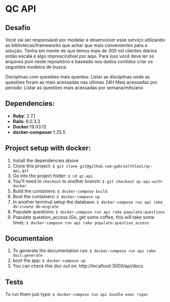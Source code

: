 # QC API

## Desafio
Você vai ser responsável por modelar e desenvolver esse serviço utilizando as bibliotecas/frameworks que achar que mais convenientes para a solução. Tenha em mente de que temos mais de 300 mil clientes diários então escala é algo imprescindível por aqui. Para isso você deve ler os arquivos json neste repositório e baseado nos dados contidos criar os seguintes modelos de busca:

Disciplinas com questões mais quentes: Listar as disciplinas onde as questões foram as mais acessadas nas ultimas 24H
Mais acessadas por periodo: Listar as questões mais acessadas por semana/mês/ano

## Dependencies:
* **Ruby**: 2.7.1
* **Rails**: 6.0.3.3
* **Docker**:19.03.13
* **docker-composer**:1.25.5

## Project setup with docker:

1. Install the dependencies above
2. Clone this project: `$ git clone git@github.com:gabrielthleal/qc-api.git`
3. Go into the project folder: `$ cd qc-api`
4. You'll need to `checkout` to another branch: `$ git checkout qc-api-with-docker`
4. Build the containers: `$ docker-compose build`
5. Boot the containers: `$ docker-compose up`
6. In another terminal setup the database: `$ docker-compose run api rake db:create db:migrate`
7. Populate questions: `$ docker-compose run api rake populate:questions`
8. Populate question_access (Go, get some coffee, this will take some time): `$ docker-compose run api rake populate:question_access`

## Documentaion 
1. To generate the documentation run: `$ docker-compose run api rake docs:generate`
2. boot the app: `$ docker-compose up`
2. You can check this doc out on: http://localhost:3000/api/docs

## Tests
To run them just type: `$ docker-compose run api bundle exec rspec`

